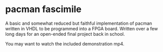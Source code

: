 # pacman fascimile
A basic and somewhat reduced but faithful implementation of pacman written in VHDL to be
programmed into a FPGA board. Written over a few long days for an open-ended final project
back in school.

You may want to watch the included demonstration mp4.
